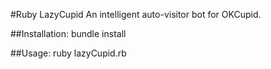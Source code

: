 #Ruby LazyCupid
An intelligent auto-visitor bot for OKCupid.

##Installation:
  bundle install

##Usage:
ruby lazyCupid.rb